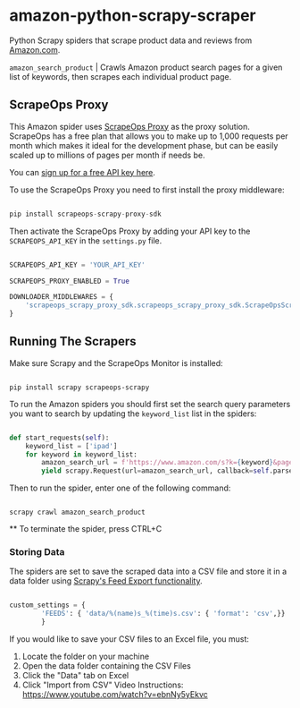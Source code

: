 # amazon-python-scrapy-scraper
Python Scrapy spiders that scrape product data and reviews from [Amazon.com](https://www.amazon.com/). 

 `amazon_search_product` |  Crawls Amazon product search pages for a given list of keywords, then scrapes each individual product page.

## ScrapeOps Proxy
This Amazon spider uses [ScrapeOps Proxy](https://scrapeops.io/proxy-aggregator/) as the proxy solution. ScrapeOps has a free plan that allows you to make up to 1,000 requests per month which makes it ideal for the development phase, but can be easily scaled up to millions of pages per month if needs be.

You can [sign up for a free API key here](https://scrapeops.io/app/register/main).

To use the ScrapeOps Proxy you need to first install the proxy middleware:

```python

pip install scrapeops-scrapy-proxy-sdk

```

Then activate the ScrapeOps Proxy by adding your API key to the `SCRAPEOPS_API_KEY` in the ``settings.py`` file.

```python

SCRAPEOPS_API_KEY = 'YOUR_API_KEY'

SCRAPEOPS_PROXY_ENABLED = True

DOWNLOADER_MIDDLEWARES = {
    'scrapeops_scrapy_proxy_sdk.scrapeops_scrapy_proxy_sdk.ScrapeOpsScrapyProxySdk': 725,
}

```

## Running The Scrapers
Make sure Scrapy and the ScrapeOps Monitor is installed:

```

pip install scrapy scrapeops-scrapy

```

To run the Amazon spiders you should first set the search query parameters you want to search by updating the `keyword_list` list in the spiders:

```python

def start_requests(self):
    keyword_list = ['ipad']
    for keyword in keyword_list:
        amazon_search_url = f'https://www.amazon.com/s?k={keyword}&page=1'
        yield scrapy.Request(url=amazon_search_url, callback=self.parse_search_results, meta={'keyword': keyword, 'page': 1})

```

Then to run the spider, enter one of the following command:

```

scrapy crawl amazon_search_product 

```
** To terminate the spider, press CTRL+C


### Storing Data
The spiders are set to save the scraped data into a CSV file and store it in a data folder using [Scrapy's Feed Export functionality](https://docs.scrapy.org/en/latest/topics/feed-exports.html).

```python

custom_settings = {
        'FEEDS': { 'data/%(name)s_%(time)s.csv': { 'format': 'csv',}}
        }

```

If you would like to save your CSV files to an Excel file, you must: 

1. Locate the folder on your machine 
2. Open the data folder containing the CSV Files
3. Click the "Data" tab on Excel 
4. Click "Import from CSV" 
Video Instructions: https://www.youtube.com/watch?v=ebnNy5yEkvc


